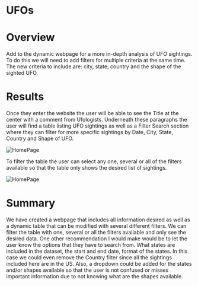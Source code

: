 # UFOs

# Overview
Add to the dynamic webpage for a more in-depth analysis of UFO sightings. To do this we will need to add filters for multiple criteria at the same time. The new criteria to include are: city, state, country and the shape of the sighted UFO.

# Results
Once they enter the website the user will be able to see the Title at the center with a comment from Ufologists. Underneath these paragraphs the user will find a table listing UFO sightings as well as a Filter Search section where they can filter for more specific sightings by Date, City, State, Country and Shape of UFO.

![HomePage](images/MainScreen.png)

To filter the table the user can select any one, several or all of the filters available so that the table only shows the desired list of sightings.

![HomePage](images/FilterTable.png)

# Summary
We have created a webpage that includes all information desired as well as a dynamic table that can be modified with several different filters. We can filter the table with one, several or all the filters available and only see the desired data. 
One other recommendation I would make would be to let the user know the options that they have to search from. What states are included in the dataset, the start and end date, format of the states. In this case we could even remove the Country filter since all the sightings included here are in the US. Also, a dropdown could be added for the states and/or shapes available so that the user is not confused or misses important information due to not knowing what are the shapes available.

